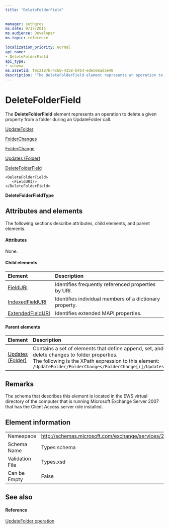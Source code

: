 ```yaml
---
title: "DeleteFolderField"
 
 
manager: sethgros
ms.date: 9/17/2015
ms.audience: Developer
ms.topic: reference
 
localization_priority: Normal
api_name:
- DeleteFolderField
api_type:
- schema
ms.assetid: f9c2187b-4c60-4358-b4b4-ede50eadae48
description: "The DeleteFolderField element represents an operation to delete a given property from a folder during an UpdateFolder call."
---
```


# DeleteFolderField

The **DeleteFolderField** element represents an operation to delete a given property from a folder during an UpdateFolder call. 
  
[UpdateFolder](updatefolder.md)
  
[FolderChanges](folderchanges.md)
  
[FolderChange](folderchange.md)
  
[Updates (Folder)](updates-folder.md)
  
[DeleteFolderField](deletefolderfield.md)
  
```
<DeleteFolderField>
   <FieldURI/>
</DeleteFolderField>
```

 **DeleteFolderFieldType**
## Attributes and elements

The following sections describe attributes, child elements, and parent elements.
  
#### Attributes

None.
  
#### Child elements

|**Element**|**Description**|
|:-----|:-----|
|[FieldURI](fielduri.md) <br/> |Identifies frequently referenced properties by URI.  <br/> |
|[IndexedFieldURI](indexedfielduri.md) <br/> |Identifies individual members of a dictionary property.  <br/> |
|[ExtendedFieldURI](extendedfielduri.md) <br/> |Identifies extended MAPI properties.  <br/> |
   
#### Parent elements

|**Element**|**Description**|
|:-----|:-----|
|[Updates (Folder)](updates-folder.md) <br/> |Contains a set of elements that define append, set, and delete changes to folder properties.  <br/> The following is the XPath expression to this element:  `/UpdateFolder/FolderChanges/FolderChange[i]/Updates` <br/> |
   
## Remarks

The schema that describes this element is located in the EWS virtual directory of the computer that is running Microsoft Exchange Server 2007 that has the Client Access server role installed.
  
## Element information

|||
|:-----|:-----|
|Namespace  <br/> |http://schemas.microsoft.com/exchange/services/2006/types  <br/> |
|Schema Name  <br/> |Types schema  <br/> |
|Validation File  <br/> |Types.xsd  <br/> |
|Can be Empty  <br/> |False  <br/> |
   
## See also

#### Reference

[UpdateFolder operation](updatefolder-operation.md)

